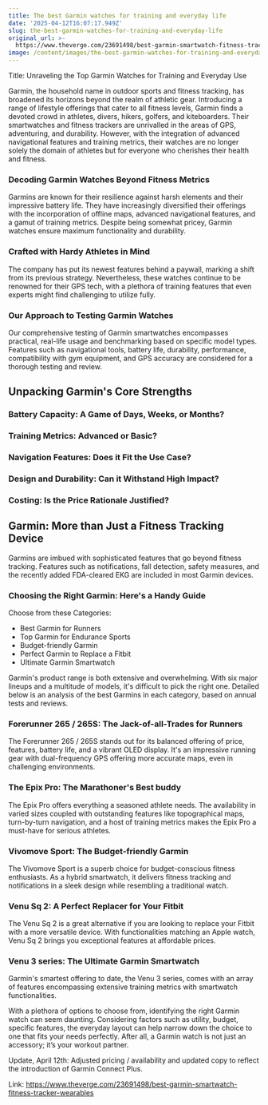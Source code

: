 ```yaml
---
title: The best Garmin watches for training and everyday life
date: '2025-04-12T16:07:17.949Z'
slug: the-best-garmin-watches-for-training-and-everyday-life
original_url: >-
  https://www.theverge.com/23691498/best-garmin-smartwatch-fitness-tracker-wearables
image: /content/images/the-best-garmin-watches-for-training-and-everyday-life.png
---
```

Title: Unraveling the Top Garmin Watches for Training and Everyday Use

Garmin, the household name in outdoor sports and fitness tracking, has broadened its horizons beyond the realm of athletic gear. Introducing a range of lifestyle offerings that cater to all fitness levels, Garmin finds a devoted crowd in athletes, divers, hikers, golfers, and kiteboarders. Their smartwatches and fitness trackers are unrivalled in the areas of GPS, adventuring, and durability. However, with the integration of advanced navigational features and training metrics, their watches are no longer solely the domain of athletes but for everyone who cherishes their health and fitness. 

### Decoding Garmin Watches Beyond Fitness Metrics

Garmins are known for their resilience against harsh elements and their impressive battery life. They have increasingly diversified their offerings with the incorporation of offline maps, advanced navigational features, and a gamut of training metrics. Despite being somewhat pricey, Garmin watches ensure maximum functionality and durability.

### Crafted with Hardy Athletes in Mind

The company has put its newest features behind a paywall, marking a shift from its previous strategy. Nevertheless, these watches continue to be renowned for their GPS tech, with a plethora of training features that even experts might find challenging to utilize fully.

### Our Approach to Testing Garmin Watches

Our comprehensive testing of Garmin smartwatches encompasses practical, real-life usage and benchmarking based on specific model types. Features such as navigational tools, battery life, durability, performance, compatibility with gym equipment, and GPS accuracy are considered for a thorough testing and review.

## Unpacking Garmin's Core Strengths

### Battery Capacity: A Game of Days, Weeks, or Months?

### Training Metrics: Advanced or Basic?

### Navigation Features: Does it Fit the Use Case?

### Design and Durability: Can it Withstand High Impact?

### Costing: Is the Price Rationale Justified?

## Garmin: More than Just a Fitness Tracking Device

Garmins are imbued with sophisticated features that go beyond fitness tracking. Features such as notifications, fall detection, safety measures, and the recently added FDA-cleared EKG are included in most Garmin devices. 

### Choosing the Right Garmin: Here's a Handy Guide 

Choose from these Categories:

- Best Garmin for Runners
- Top Garmin for Endurance Sports
- Budget-friendly Garmin
- Perfect Garmin to Replace a Fitbit
- Ultimate Garmin Smartwatch

Garmin's product range is both extensive and overwhelming. With six major lineups and a multitude of models, it's difficult to pick the right one. Detailed below is an analysis of the best Garmins in each category, based on annual tests and reviews.

### Forerunner 265 / 265S: The Jack-of-all-Trades for Runners

The Forerunner 265 / 265S stands out for its balanced offering of price, features, battery life, and a vibrant OLED display. It's an impressive running gear with dual-frequency GPS offering more accurate maps, even in challenging environments.

### The Epix Pro: The Marathoner's Best buddy

The Epix Pro offers everything a seasoned athlete needs. The availability in varied sizes coupled with outstanding features like topographical maps, turn-by-turn navigation, and a host of training metrics makes the Epix Pro a must-have for serious athletes.

### Vivomove Sport: The Budget-friendly Garmin

The Vivomove Sport is a superb choice for budget-conscious fitness enthusiasts. As a hybrid smartwatch, it delivers fitness tracking and notifications in a sleek design while resembling a traditional watch.

### Venu Sq 2: A Perfect Replacer for Your Fitbit

The Venu Sq 2 is a great alternative if you are looking to replace your Fitbit with a more versatile device. With functionalities matching an Apple watch, Venu Sq 2 brings you exceptional features at affordable prices.

### Venu 3 series: The Ultimate Garmin Smartwatch

Garmin's smartest offering to date, the Venu 3 series, comes with an array of features encompassing extensive training metrics with smartwatch functionalities. 

With a plethora of options to choose from, identifying the right Garmin watch can seem daunting. Considering factors such as utility, budget, specific features, the everyday layout can help narrow down the choice to one that fits your needs perfectly. After all, a Garmin watch is not just an accessory; it’s your workout partner. 

Update, April 12th: Adjusted pricing / availability and updated copy to reflect the introduction of Garmin Connect Plus.

Link: https://www.theverge.com/23691498/best-garmin-smartwatch-fitness-tracker-wearables
